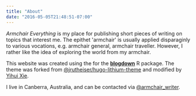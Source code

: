 ```yaml
---
title: "About"
date: "2016-05-05T21:48:51-07:00"
---
```

_Armchair Everything_ is my place for publishing short pieces of writing on topics that interest me. The epithet 'armchair' is usually applied disparaginly to various vocations, e.g. armchair general, armchair traveller. However, I rather like the idea of exploring the world from my armchair. 

This website was created using the for the [**blogdown**](https://github.com/rstudio/blogdown) R package. The theme was forked from [@jrutheiser/hugo-lithium-theme](https://github.com/jrutheiser/hugo-lithium-theme) and modified by [Yihui Xie](https://github.com/yihui/hugo-lithium-theme).

I live in Canberra, Australia, and can be contacted via [@armchair_writer](https://twitter.com/armchair_writer).